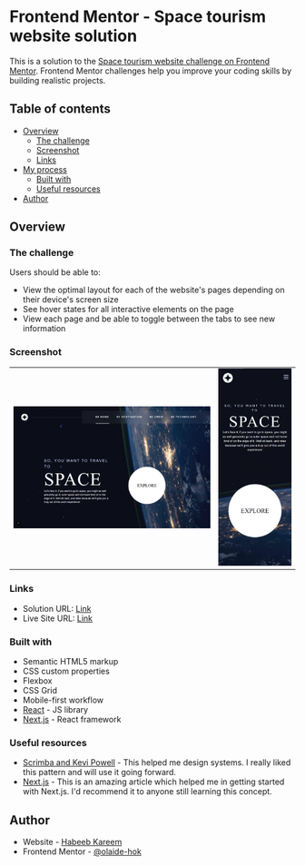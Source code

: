 # Frontend Mentor - Space tourism website solution

This is a solution to the [Space tourism website challenge on Frontend Mentor](https://www.frontendmentor.io/challenges/space-tourism-multipage-website-gRWj1URZ3). Frontend Mentor challenges help you improve your coding skills by building realistic projects.

## Table of contents

-   [Overview](#overview)
    -   [The challenge](#the-challenge)
    -   [Screenshot](#screenshot)
    -   [Links](#links)
-   [My process](#my-process)
    -   [Built with](#built-with)
    -   [Useful resources](#useful-resources)
-   [Author](#author)

## Overview

### The challenge

Users should be able to:

-   View the optimal layout for each of the website's pages depending on their device's screen size
-   See hover states for all interactive elements on the page
-   View each page and be able to toggle between the tabs to see new information

### Screenshot

<table>
  <tr>
    <td><img src="./space-tourism.png" alt="Desktop version"></td>
    <td><img src="./space-tourism-mobile.png" alt="Mobile version"></td>
  </tr>
</table>

### Links

-   Solution URL: [Link](https://github.com/olaide-hok/space-tourism)
-   Live Site URL: [Link](https://space-tourism-coral-eight.vercel.app)

### Built with

-   Semantic HTML5 markup
-   CSS custom properties
-   Flexbox
-   CSS Grid
-   Mobile-first workflow
-   [React](https://reactjs.org/) - JS library
-   [Next.js](https://nextjs.org/) - React framework

### Useful resources

-   [Scrimba and Kevi Powell](https://scrimba.com/learn/spacetravel) - This helped me design systems. I really liked this pattern and will use it going forward.
-   [Next.js](https://nextjs.org/docs) - This is an amazing article which helped me in getting started with Next.js. I'd recommend it to anyone still learning this concept.

## Author

-   Website - [Habeeb Kareem](https://habeeb-dev.netlify.app)
-   Frontend Mentor - [@olaide-hok](https://www.frontendmentor.io/profile/olaide-hok)

